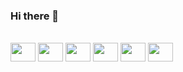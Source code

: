 ### Hi there 👋

<!--
**CoutinhoThiago/CoutinhoThiago** is a ✨ _special_ ✨ repository because its `README.md` (this file) appears on your GitHub profile.

Here are some ideas to get you started:

- 🔭 I’m currently working on ...
- 🌱 I’m currently learning ...
- 👯 I’m looking to collaborate on ...
- 🤔 I’m looking for help with ...
- 💬 Ask me about ...
- 📫 How to reach me: ...
- 😄 Pronouns: ...
- ⚡ Fun fact: ...
-->


<div style="display: inline_block"><br>
  <img align="center" height="30" width="40" src="https://www.svgrepo.com/show/349419/javascript.svg">
  <img align="center" height="30" width="40" src="https://www.svgrepo.com/show/353630/cypress.svg">
  <img align="center" height="30" width="40" src="https://www.svgrepo.com/show/452234/java.svg">
  <img align="center" height="30" width="40" src="https://www.svgrepo.com/show/354321/selenium.svg">
  <img align="center" height="30" width="40" src="https://www.svgrepo.com/show/353625/cucumber.svg">
  <img align="center" height="30" width="40" src="https://www.svgrepo.com/show/452091/python.svg">
</div>
 

